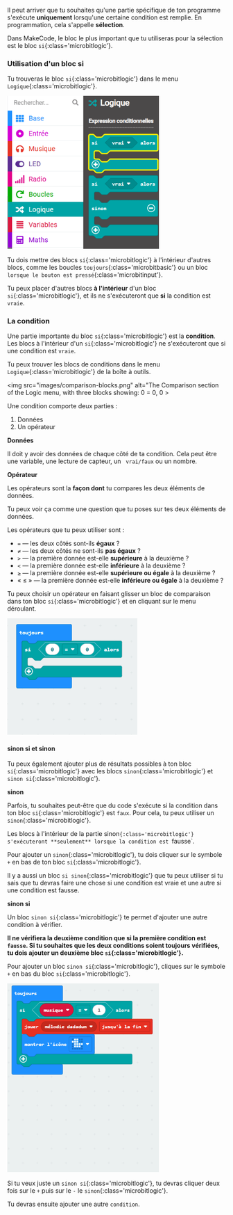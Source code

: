 Il peut arriver que tu souhaites qu'une partie spécifique de ton programme s'exécute **uniquement** lorsqu'une certaine condition est remplie. En programmation, cela s'appelle **sélection**.

Dans MakeCode, le bloc le plus important que tu utiliseras pour la sélection est le bloc `si`{:class='microbitlogic'}.

### Utilisation d'un bloc si

Tu trouveras le bloc `si`{:class='microbitlogic'} dans le menu `Logique`{:class='microbitlogic'}.

<img src="images/if-block-location.png" alt="The Logic menu with the `if` block highlighted." width="350"/>

Tu dois mettre des blocs `si`{:class='microbitlogic'} à l'intérieur d'autres blocs, comme les boucles `toujours`{:class='microbitbasic'} ou un bloc `lorsque le bouton est pressé`{:class='microbitinput'}.

Tu peux placer d'autres blocs **à l'intérieur** d'un bloc `si`{:class='microbitlogic'}, et ils ne s'exécuteront que **si** la condition est `vraie`.

### La condition

Une partie importante du bloc `si`{:class='microbitlogic'} est la **condition**. Les blocs à l'intérieur d'un `si`{:class='microbitlogic'} ne s'exécuteront que si une condition est `vraie`.

Tu peux trouver les blocs de conditions dans le menu `Logique`{:class='microbitlogic'} de la boîte à outils.

<img src="images/comparison-blocks.png" alt="The Comparison section of the Logic menu, with three blocks showing: 0 = 0, 0 >

Une condition comporte deux parties :

1. Données
2. Un opérateur

**Données**

Il doit y avoir des données de chaque côté de ta condition. Cela peut être une variable, une lecture de capteur, un ` vrai/faux` ou un nombre.

**Opérateur**

Les opérateurs sont la **façon dont** tu compares les deux éléments de données.

Tu peux voir ça comme une question que tu poses sur tes deux éléments de données.

Les opérateurs que tu peux utiliser sont :

- `=` — les deux côtés sont-ils **égaux** ?
- `≠` — les deux côtés ne sont-ils **pas égaux** ?
- `>` — la première donnée est-elle **supérieure** à la deuxième ?
- `<` — la première donnée est-elle **inférieure** à la deuxième ?
- `≥` — la première donnée est-elle **supérieure ou égale** à la deuxième ?
- « ≤ » — la première donnée est-elle **inférieure ou égale** à la deuxième ?

Tu peux choisir un opérateur en faisant glisser un bloc de comparaison dans ton bloc `si`{:class='microbitlogic'} et en cliquant sur le menu déroulant.

<img src="images/changing-operator.gif" alt="A demonstration of using the drop-down menu on a comparison block to change the operator." width="300"/>

#### sinon si et sinon

Tu peux également ajouter plus de résultats possibles à ton bloc `si`{:class='microbitlogic'} avec les blocs `sinon`{:class='microbitlogic'} et `sinon si`{:class='microbitlogic'}.

**sinon**

Parfois, tu souhaites peut-être que du code s'exécute si la condition dans ton bloc `si`{:class='microbitlogic'} est `faux`. Pour cela, tu peux utiliser un `sinon`{:class='microbitlogic'}.

Les blocs à l'intérieur de la partie sinon`{:class='microbitlogic'} s'exécuteront **seulement** lorsque la condition est `fausse\`.

Pour ajouter un `sinon`{:class='microbitlogic'}, tu dois cliquer sur le symbole `+` en bas de ton bloc `si`{:class='microbitlogic'}.

Il y a aussi un bloc `si sinon`{:class='microbitlogic'} que tu peux utiliser si tu sais que tu devras faire une chose si une condition est vraie et une autre si une condition est fausse.

**sinon si**

Un bloc `sinon si`{:class='microbitlogic'} te permet d'ajouter une autre condition à vérifier.

**Il ne vérifiera la deuxième condition que si la première condition est `fausse`. Si tu souhaites que les deux conditions soient toujours vérifiées, tu dois ajouter un deuxième bloc `si`{:class='microbitlogic'}.**

Pour ajouter un bloc `sinon si`{:class='microbitlogic'}, cliques sur le symbole `+` en bas du bloc `si`{:class='microbitlogic'}.

<img src="images/elseif-blocks.gif" alt="An animation showing the + symbol being used to add three 'else if' sections. Finally, the 'else' is removed from the end by clicking the '-' symbol next to it." width="350"/>

Si tu veux juste un `sinon si`{:class='microbitlogic'}, tu devras cliquer deux fois sur le `+` puis sur le `-` le `sinon`{:class='microbitlogic'}.

Tu devras ensuite ajouter une autre `condition`.
